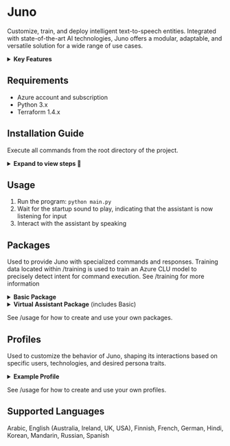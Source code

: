 # Juno

Customize, train, and deploy intelligent text-to-speech entities. Integrated with state-of-the-art AI technologies, Juno offers a modular, adaptable, and versatile solution for a wide range of use cases.

<details>
<summary><b>Key Features</b></summary>

### Advanced AI Integration

- Uses Azure [Speech Services](https://learn.microsoft.com/en-us/azure/ai-services/speech-service/) for speech recognition. 
- Uses Azure  [CLU](https://learn.microsoft.com/en-us/azure/ai-services/language-service/conversational-language-understanding/overview) for intent recognition.
- Employs OpenAI's [GPT-3.5-Turbo](https://platform.openai.com/docs/models) for dynamic, human-like interactions.
- Leverages [Elevenlabs](https://docs.elevenlabs.io/welcome/introduction) for realistic sounding text-to-speech.


Note: Integrations will be continuously refined as better solutions become available.

### Highly Customizable

- **Packages**: Define custom commands, guiding entity behavior based on user input. See the [packages](https://github.com/divadbaroon/Juno#supported-packages) section for more information.
- **Profiles**: Determine how the entity interacts with users. See the [profiles](#profiles) section for more information.
- **Custom Voices**: Elevenlabs supports the creation and usage of cutom voices. See the [Elevenlabs](https://elevenlabs.io/voice-lab) for more information.
- **Fine-Tune GPT**: Tailor GPT-3.5-Turbo's responses to your specific needs by fine-tuning the model with training data. See /training/gpt_training_data for example training data.

### Comprehensive Conversational Abilities

- Trained on a vast dataset, ensuring adept handling of varied commands and prompts. Training data is located within /training.
- Maintains conversation history for context-aware responses.

</details>

## Requirements
- Azure account and subscription
- Python 3.x
- Terraform 1.4.x

## Installation Guide

Execute all commands from the root directory of the project.

<details>
<summary><b>Expand to view steps 🔽 </b></summary>

### Step 1: Install Required Packages

Run the following command to install the necessary packages:

```bash
pip install -r requirements.txt
```

### Step 2: Customize Configuration

Open the secret configuration file in your text editor for customization:

```bash
code configuration/config.yaml
```
Update the file with your personal settings and save it.

### Step 3: Sign into Azure Account

Log into your Azure account using the Azure CLI:

```bash
az login
```

### Step 4: Create Azure Resources

Navigate to the infra directory and run the script to create the necessary Azure resources:

```bash
cd infra && ./create_infrastructure.sh
```
**What This Does**: 
- Creates a Resource Group containing a Speech Service, Language Understanding, and Translator resource.
- Creates a Key Vault containing all necessary API keys and endpoints.

   **Note**: To destroy the created Azure resources run:
   ```bash
   cd infra && ./destroy_infrastructure.sh
   ```

### Step 5: Encrypt and Secure Secret Data

Navigate back to root directory and run the script to save and encrypt all secret data locally:

```bash
cd .. && python -m configuration.manage_secrets
```

### Step 6: Train CLU Model

Start the training session for your Conversation Language Understanding (CLU) model using the provided training data
located within 'training/virtual_assitant_training_data':

```bash
python -m training.begin_training_session
```
After training and deploying is complete, you can view your trained model at: https://language.cognitive.azure.com/home

### Step 7: Fine-tune GPT (Optional)

Begin a fine-tuning session for GPT using the provided training data located within 'training/gpt_training_data':

```bash
python -m training.begin_gpt_training_session
```

</details>

## Usage
1. Run the program: `python main.py`
2. Wait for the startup sound to play, indicating that the assistant is now listening for input
3. Interact with the assistant by speaking

## Packages
Used to provide Juno with specialized commands and responses. 
Training data located within /training is used to train an Azure CLU model to precisely detect intent for command execution. See /training for more information

<details>
<summary><b>Basic Package</b></summary>

#### Control Behavior
| Command | Response |
| ------- | -------- |
| Mute | Mutes the entity's responses |
| Unmute | Unmutes the entity's responses |
| Pause | Pauses all of the entity's functionalities |
| Unpause | Unpauses all of the entity's functionalities |
| Exit | Terminates the program |
#### Personalization
| Command | Response |
| ------- | -------- |
| Change language to {language} | Changes the language of the entity to {language} |
| Change gender to {gender} | Changes the gender of the entity to {gender} |
| Change role to {role} | Changes the role of the entity to {role} |
| Change voice | Changes the entity's voice |

</details>

<details>
<summary><b>Virtual Assistant Package</b> (includes Basic)</summary>

#### Weather Retrieval
| Command | Response |
| ------- | -------- |
| What is the weather in {location} | Provides the current temperature in {location} |
#### Speech Translation
| Command | Response |
| ------- | -------- |
| Translate {speech} into {language} | Translates {speech} into {language} |
#### Control Lights
| Command | Response |
| ------- | -------- |
| Turn lights {off/on} | Turns the lights {off/on} |
| Change light color to {color} | Changes the light color to {color} |
#### Control Music 
| Command | Response |
| ------- | -------- |
| Play {song} | Plays {song} |
| Pause song | Pauses song |
| Play next song | Plays next song |
| Lower volume | Lowers volume of song playing by 10% |
| Raise volume | Raises volume of song playing by 10% |
#### Set Alarm
| Command | Response |
| ------- | -------- |
| Set an alarm for {day and time} | Sets an alarm for {day and time} |
#### Set Reminder
| Command | Response |
| ------- | -------- |
| Set a reminder for {day and time} to do {reminder} | Sets a reminder for {day and time} to do {reminder} |
#### Set Timer
| Command | Response |
| ------- | -------- |
| Set a timer for {time} {metric} | Sets a timer for {time} {metric} |
#### News Retrieval 
| Command | Response |
| ------- | -------- |
| Give me the news | A summary of the current top news stories (summarized using GPT) |
#### Web Browsing
| Command | Response |
| ------- | -------- |
| Open {website} | Opens the specified {website} |
| Search {speech} | Conducts a Google search for {speech} |
| Search youtube for {speech} | Conducts a YouTube search for {speech} |

</details>

See /usage for how to create and use your own packages.

## Profiles
Used to customize the behavior of Juno, shaping its interactions based on specific users, technologies, and desired persona traits.

<details>
<summary><b>Example Profile</b></summary>
   
```yaml
interaction:
  language: english ## see documentation for available languages
  personality: friendly
  persona: Obama ## entity will act as if they are this persona 
  prompt: you are a virtual assistant ## prompt to be used by GPT
  role: assistant  
system:
  package: virtual_assistant ## optional
  startup_sound: true ## optional
  voice_engine: elevenlabs ## or azure
  voice_name: Obama ## custom realistic sounding obama voice created using Elevenlabs. 
  voice_recognition_engine: azure # currently only azure available
user:
  gender: female 
  name: david   
```
</details>

See /usage for how to create and use your own profiles.
   
 ## Supported Languages
 Arabic, English (Australia, Ireland, UK, USA), Finnish, French, German, Hindi, Korean, Mandarin, Russian, Spanish
